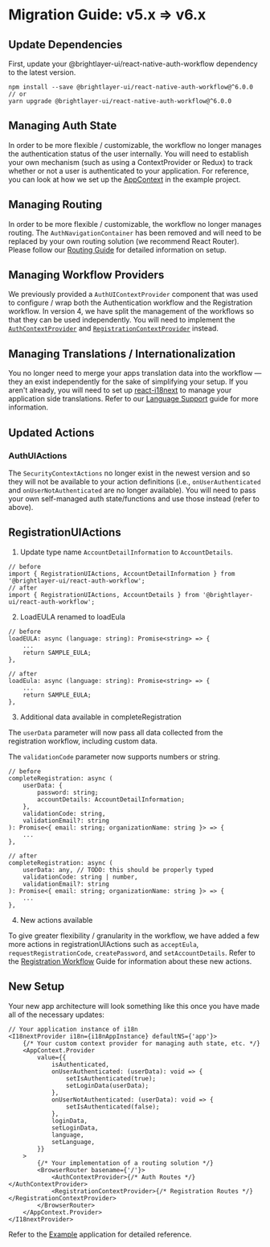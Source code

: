 # Migration Guide: v5.x => v6.x

## Update Dependencies

First, update your @brightlayer-ui/react-native-auth-workflow dependency to the latest version.

```shell
npm install --save @brightlayer-ui/react-native-auth-workflow@^6.0.0
// or
yarn upgrade @brightlayer-ui/react-native-auth-workflow@^6.0.0
```

## Managing Auth State

In order to be more flexible / customizable, the workflow no longer manages the authentication status of the user internally. You will need to establish your own mechanism (such as using a ContextProvider or Redux) to track whether or not a user is authenticated to your application. For reference, you can look at how we set up the [AppContext](https://github.com/etn-ccis/blui-react-workflows/blob/master/login-workflow/example/src/contexts/AppContextProvider.tsx) in the example project.

## Managing Routing

In order to be more flexible / customizable, the workflow no longer manages routing. The `AuthNavigationContainer` has been removed and will need to be replaced by your own routing solution (we recommend React Router). Please follow our [Routing Guide](./routing.md) for detailed information on setup.

## Managing Workflow Providers

We previously provided a `AuthUIContextProvider` component that was used to configure / wrap both the Authentication workflow and the Registration workflow. In version 4, we have split the management of the workflows so that they can be used independently. You will need to implement the [`AuthContextProvider`](authentication-workflow.md) and [`RegistrationContextProvider`](./registration-workflow.md) instead.

## Managing Translations / Internationalization

You no longer need to merge your apps translation data into the workflow — they an exist independently for the sake of simplifying your setup. If you aren't already, you will need to set up [react-i18next](https://react.i18next.com/) to manage your application side translations. Refer to our [Language Support](./language-support.md) guide for more information.

## Updated Actions

### AuthUIActions

The `SecurityContextActions` no longer exist in the newest version and so they will not be available to your action definitions (i.e., `onUserAuthenticated` and `onUserNotAuthenticated` are no longer available). You will need to pass your own self-managed auth state/functions and use those instead (refer to above).

## RegistrationUIActions

1. Update type name `AccountDetailInformation` to `AccountDetails`.

```tsx
// before
import { RegistrationUIActions, AccountDetailInformation } from '@brightlayer-ui/react-auth-workflow';
// after
import { RegistrationUIActions, AccountDetails } from '@brightlayer-ui/react-auth-workflow';
```

2. LoadEULA renamed to loadEula

```tsx
// before
loadEULA: async (language: string): Promise<string> => {
    ...
    return SAMPLE_EULA;
},

// after
loadEula: async (language: string): Promise<string> => {
    ...
    return SAMPLE_EULA;
},
```

3. Additional data available in completeRegistration

The `userData` parameter will now pass all data collected from the registration workflow, including custom data.

The `validationCode` parameter now supports numbers or string.

```tsx
// before
completeRegistration: async (
    userData: {
        password: string;
        accountDetails: AccountDetailInformation;
    },
    validationCode: string,
    validationEmail?: string
): Promise<{ email: string; organizationName: string }> => {
    ...
},

// after
completeRegistration: async (
    userData: any, // TODO: this should be properly typed
    validationCode: string | number,
    validationEmail?: string
): Promise<{ email: string; organizationName: string }> => {
    ...
},
```

4. New actions available

To give greater flexibility / granularity in the workflow, we have added a few more actions in registrationUIActions such as `acceptEula`, `requestRegistrationCode`, `createPassword`, and `setAccountDetails`. Refer to the [Registration Workflow](./registration-workflow.md) Guide for information about these new actions.

## New Setup

Your new app architecture will look something like this once you have made all of the necessary updates:

```tsx
// Your application instance of i18n
<I18nextProvider i18n={i18nAppInstance} defaultNS={'app'}>
    {/* Your custom context provider for managing auth state, etc. */}
    <AppContext.Provider
        value={{
            isAuthenticated,
            onUserAuthenticated: (userData): void => {
                setIsAuthenticated(true);
                setLoginData(userData);
            },
            onUserNotAuthenticated: (userData): void => {
                setIsAuthenticated(false);
            },
            loginData,
            setLoginData,
            language,
            setLanguage,
        }}
    >
        {/* Your implementation of a routing solution */}
        <BrowserRouter basename={'/'}>
            <AuthContextProvider>{/* Auth Routes */}</AuthContextProvider>
            <RegistrationContextProvider>{/* Registration Routes */}</RegistrationContextProvider>
        </BrowserRouter>
    </AppContext.Provider>
</I18nextProvider>
```

Refer to the [Example](../example/) application for detailed reference.
